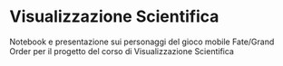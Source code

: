 # Visualizzazione Scientifica

Notebook e presentazione sui personaggi del gioco mobile Fate/Grand Order per il progetto del corso di Visualizzazione Scientifica